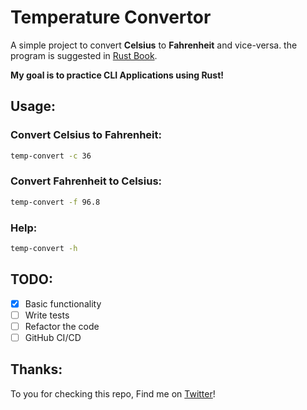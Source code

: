# Temperature Convertor

A simple project to convert **Celsius** to **Fahrenheit** and vice-versa. the program is suggested in [Rust Book](https://doc.rust-lang.org/book/ch03-05-control-flow.html).

**My goal is to practice CLI Applications using Rust!**

## Usage:

### Convert Celsius to Fahrenheit:

```bash
temp-convert -c 36
```

### Convert Fahrenheit to Celsius:

```bash
temp-convert -f 96.8
```

### Help:

```bash
temp-convert -h
```

## TODO:

- [x] Basic functionality
- [ ] Write tests
- [ ] Refactor the code
- [ ] GitHub CI/CD

## Thanks:

To you for checking this repo, Find me on [Twitter](https://twitter.com/0xynone)!
